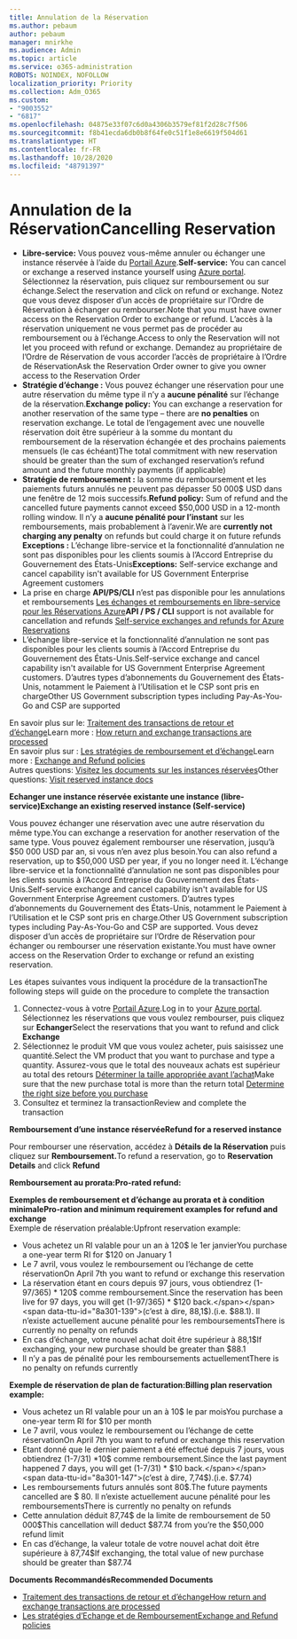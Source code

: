 ```yaml
---
title: Annulation de la Réservation
ms.author: pebaum
author: pebaum
manager: mnirkhe
ms.audience: Admin
ms.topic: article
ms.service: o365-administration
ROBOTS: NOINDEX, NOFOLLOW
localization_priority: Priority
ms.collection: Adm_O365
ms.custom:
- "9003552"
- "6817"
ms.openlocfilehash: 04875e33f07c6d0a4306b3579ef81f2d28c7f506
ms.sourcegitcommit: f8b41ecda6db0b8f64fe0c51f1e8e6619f504d61
ms.translationtype: HT
ms.contentlocale: fr-FR
ms.lasthandoff: 10/28/2020
ms.locfileid: "48791397"
---
```

# <a name="cancelling-reservation"></a><span data-ttu-id="8a301-102">Annulation de la Réservation</span><span class="sxs-lookup"><span data-stu-id="8a301-102">Cancelling Reservation</span></span>

- <span data-ttu-id="8a301-103">**Libre-service:** Vous pouvez vous-même annuler ou échanger une instance réservée à l’aide du [Portail Azure](https://portal.azure.com/#blade/Microsoft_Azure_Reservations/ReservationsBrowseBlade).</span><span class="sxs-lookup"><span data-stu-id="8a301-103">**Self-service:** You can cancel or exchange a reserved instance yourself using [Azure portal](https://portal.azure.com/#blade/Microsoft_Azure_Reservations/ReservationsBrowseBlade).</span></span> <span data-ttu-id="8a301-104">Sélectionnez la réservation, puis cliquez sur remboursement ou sur échange.</span><span class="sxs-lookup"><span data-stu-id="8a301-104">Select the reservation and click on refund or exchange.</span></span> <span data-ttu-id="8a301-105">Notez que vous devez disposer d’un accès de propriétaire sur l’Ordre de Réservation à échanger ou rembourser.</span><span class="sxs-lookup"><span data-stu-id="8a301-105">Note that you must have owner access on the Reservation Order to exchange or refund.</span></span> <span data-ttu-id="8a301-106">L’accès à la réservation uniquement ne vous permet pas de procéder au remboursement ou à l’échange.</span><span class="sxs-lookup"><span data-stu-id="8a301-106">Access to only the Reservation will not let you proceed with refund or exchange.</span></span> <span data-ttu-id="8a301-107">Demandez au propriétaire de l’Ordre de Réservation de vous accorder l’accès de propriétaire à l’Ordre de Réservation</span><span class="sxs-lookup"><span data-stu-id="8a301-107">Ask the Reservation Order owner to give you owner access to the Reservation Order</span></span>
- <span data-ttu-id="8a301-108">**Stratégie d’échange :** Vous pouvez échanger une réservation pour une autre réservation du même type il n’y a **aucune pénalité** sur l’échange de la réservation.</span><span class="sxs-lookup"><span data-stu-id="8a301-108">**Exchange policy:** You can exchange a reservation for another reservation of the same type – there are **no penalties** on reservation exchange.</span></span> <span data-ttu-id="8a301-109">Le total de l’engagement avec une nouvelle réservation doit être supérieur à la somme du montant du remboursement de la réservation échangée et des prochains paiements mensuels (le cas échéant)</span><span class="sxs-lookup"><span data-stu-id="8a301-109">The total commitment with new reservation should be greater than the sum of exchanged reservation’s refund amount and the future monthly payments (if applicable)</span></span>
- <span data-ttu-id="8a301-110">**Stratégie de remboursement :** la somme du remboursement et les paiements futurs annulés ne peuvent pas dépasser 50 000$ USD dans une fenêtre de 12 mois successifs.</span><span class="sxs-lookup"><span data-stu-id="8a301-110">**Refund policy:** Sum of refund and the cancelled future payments cannot exceed $50,000 USD in a 12-month rolling window.</span></span> <span data-ttu-id="8a301-111">Il n’y a **aucune pénalité pour l’instant** sur les remboursements, mais probablement à l’avenir.</span><span class="sxs-lookup"><span data-stu-id="8a301-111">We are **currently not charging any penalty** on refunds but could charge it on future refunds</span></span>  
    <span data-ttu-id="8a301-112">**Exceptions :** L’échange libre-service et la fonctionnalité d’annulation ne sont pas disponibles pour les clients soumis à l’Accord Entreprise du Gouvernement des États-Unis</span><span class="sxs-lookup"><span data-stu-id="8a301-112">**Exceptions:** Self-service exchange and cancel capability isn't available for US Government Enterprise Agreement customers</span></span>
- <span data-ttu-id="8a301-113">La prise en charge **API/PS/CLI** n’est pas disponible pour les annulations et remboursements [Les échanges et remboursements en libre-service pour les Réservations Azure](https://docs.microsoft.com/azure/cost-management-billing/reservations/exchange-and-refund-azure-reservations?WT.mc_id=Portal-Microsoft_Azure_Support)</span><span class="sxs-lookup"><span data-stu-id="8a301-113">**API / PS / CLI** support is not available for cancellation and refunds [Self-service exchanges and refunds for Azure Reservations](https://docs.microsoft.com/azure/cost-management-billing/reservations/exchange-and-refund-azure-reservations?WT.mc_id=Portal-Microsoft_Azure_Support)</span></span>
- <span data-ttu-id="8a301-114">L’échange libre-service et la fonctionnalité d’annulation ne sont pas disponibles pour les clients soumis à l’Accord Entreprise du Gouvernement des États-Unis.</span><span class="sxs-lookup"><span data-stu-id="8a301-114">Self-service exchange and cancel capability isn't available for US Government Enterprise Agreement customers.</span></span> <span data-ttu-id="8a301-115">D’autres types d’abonnements du Gouvernement des États-Unis, notamment le Paiement à l’Utilisation et le CSP sont pris en charge</span><span class="sxs-lookup"><span data-stu-id="8a301-115">Other US Government subscription types including Pay-As-You-Go and CSP are supported</span></span>

<span data-ttu-id="8a301-116">En savoir plus sur le: [Traitement des transactions de retour et d’échange](https://docs.microsoft.com/azure/billing/billing-azure-reservations-self-service-exchange-and-refund?WT.mc_id=Portal-Microsoft_Azure_Support#how-return-and-exchange-transactions-are-processed)</span><span class="sxs-lookup"><span data-stu-id="8a301-116">Learn more : [How return and exchange transactions are processed](https://docs.microsoft.com/azure/billing/billing-azure-reservations-self-service-exchange-and-refund?WT.mc_id=Portal-Microsoft_Azure_Support#how-return-and-exchange-transactions-are-processed)</span></span>  
<span data-ttu-id="8a301-117">En savoir plus sur : [Les stratégies de remboursement et d’échange](https://docs.microsoft.com/azure/billing/billing-azure-reservations-self-service-exchange-and-refund?WT.mc_id=Portal-Microsoft_Azure_Support#exchange-policies)</span><span class="sxs-lookup"><span data-stu-id="8a301-117">Learn more : [Exchange and Refund policies](https://docs.microsoft.com/azure/billing/billing-azure-reservations-self-service-exchange-and-refund?WT.mc_id=Portal-Microsoft_Azure_Support#exchange-policies)</span></span>  
<span data-ttu-id="8a301-118">Autres questions: [Visitez les documents sur les instances réservées](https://docs.microsoft.com/azure/billing/billing-save-compute-costs-reservations?WT.mc_id=Portal-Microsoft_Azure_Support)</span><span class="sxs-lookup"><span data-stu-id="8a301-118">Other questions: [Visit reserved instance docs](https://docs.microsoft.com/azure/billing/billing-save-compute-costs-reservations?WT.mc_id=Portal-Microsoft_Azure_Support)</span></span>

<span data-ttu-id="8a301-119">**Echanger une instance réservée existante une instance (libre-service)**</span><span class="sxs-lookup"><span data-stu-id="8a301-119">**Exchange an existing reserved instance (Self-service)**</span></span>

<span data-ttu-id="8a301-120">Vous pouvez échanger une réservation avec une autre réservation du même type.</span><span class="sxs-lookup"><span data-stu-id="8a301-120">You can exchange a reservation for another reservation of the same type.</span></span> <span data-ttu-id="8a301-121">Vous pouvez également rembourser une réservation, jusqu’à $50 000 USD par an, si vous n’en avez plus besoin.</span><span class="sxs-lookup"><span data-stu-id="8a301-121">You can also refund a reservation, up to $50,000 USD per year, if you no longer need it.</span></span> <span data-ttu-id="8a301-122">L’échange libre-service et la fonctionnalité d’annulation ne sont pas disponibles pour les clients soumis à l’Accord Entreprise du Gouvernement des États-Unis.</span><span class="sxs-lookup"><span data-stu-id="8a301-122">Self-service exchange and cancel capability isn't available for US Government Enterprise Agreement customers.</span></span> <span data-ttu-id="8a301-123">D’autres types d’abonnements du Gouvernement des États-Unis, notamment le Paiement à l’Utilisation et le CSP sont pris en charge.</span><span class="sxs-lookup"><span data-stu-id="8a301-123">Other US Government subscription types including Pay-As-You-Go and CSP are supported.</span></span> <span data-ttu-id="8a301-124">Vous devez disposer d’un accès de propriétaire sur l’Ordre de Réservation pour échanger ou rembourser une réservation existante.</span><span class="sxs-lookup"><span data-stu-id="8a301-124">You must have owner access on the Reservation Order to exchange or refund an existing reservation.</span></span>

<span data-ttu-id="8a301-125">Les étapes suivantes vous indiquent la procédure de la transaction</span><span class="sxs-lookup"><span data-stu-id="8a301-125">The following steps will guide on the procedure to complete the transaction</span></span>

1. <span data-ttu-id="8a301-126">Connectez-vous à votre [Portail Azure](https://portal.azure.com/#blade/Microsoft_Azure_Reservations/ReservationsBrowseBlade).</span><span class="sxs-lookup"><span data-stu-id="8a301-126">Log in to your [Azure portal](https://portal.azure.com/#blade/Microsoft_Azure_Reservations/ReservationsBrowseBlade).</span></span> <span data-ttu-id="8a301-127">Sélectionnez les réservations que vous voulez rembourser, puis cliquez sur **Echanger**</span><span class="sxs-lookup"><span data-stu-id="8a301-127">Select the reservations that you want to refund and click **Exchange**</span></span>
2. <span data-ttu-id="8a301-128">Sélectionnez le produit VM que vous voulez acheter, puis saisissez une quantité.</span><span class="sxs-lookup"><span data-stu-id="8a301-128">Select the VM product that you want to purchase and type a quantity.</span></span> <span data-ttu-id="8a301-129">Assurez-vous que le total des nouveaux achats est supérieur au total des retours [Déterminer la taille appropriée avant l’achat](https://docs.microsoft.com/azure/virtual-machines/windows/prepay-reserved-vm-instances?WT.mc_id=Portal-Microsoft_Azure_Support#determine-the-right-vm-size-before-you-buy)</span><span class="sxs-lookup"><span data-stu-id="8a301-129">Make sure that the new purchase total is more than the return total [Determine the right size before you purchase](https://docs.microsoft.com/azure/virtual-machines/windows/prepay-reserved-vm-instances?WT.mc_id=Portal-Microsoft_Azure_Support#determine-the-right-vm-size-before-you-buy)</span></span>
3. <span data-ttu-id="8a301-130">Consultez et terminez la transaction</span><span class="sxs-lookup"><span data-stu-id="8a301-130">Review and complete the transaction</span></span>

<span data-ttu-id="8a301-131">**Remboursement d’une instance réservée**</span><span class="sxs-lookup"><span data-stu-id="8a301-131">**Refund for a reserved instance**</span></span>

<span data-ttu-id="8a301-132">Pour rembourser une réservation, accédez à **Détails de la Réservation** puis cliquez sur **Remboursement.**</span><span class="sxs-lookup"><span data-stu-id="8a301-132">To refund a reservation, go to **Reservation Details** and click **Refund**</span></span>

<span data-ttu-id="8a301-133">**Remboursement au prorata:**</span><span class="sxs-lookup"><span data-stu-id="8a301-133">**Pro-rated refund:**</span></span>

<span data-ttu-id="8a301-134">**Exemples de remboursement et d’échange au prorata et à condition minimale**</span><span class="sxs-lookup"><span data-stu-id="8a301-134">**Pro-ration and minimum requirement examples for refund and exchange**</span></span>  
<span data-ttu-id="8a301-135">Exemple de réservation préalable:</span><span class="sxs-lookup"><span data-stu-id="8a301-135">Upfront reservation example:</span></span>

- <span data-ttu-id="8a301-136">Vous achetez un RI valable pour un an à 120$ le 1er janvier</span><span class="sxs-lookup"><span data-stu-id="8a301-136">You purchase a one-year term RI for $120 on January 1</span></span>
- <span data-ttu-id="8a301-137">Le 7 avril, vous voulez le remboursement ou l’échange de cette réservation</span><span class="sxs-lookup"><span data-stu-id="8a301-137">On April 7th you want to refund or exchange this reservation</span></span>
- <span data-ttu-id="8a301-138">La réservation étant en cours depuis 97 jours, vous obtiendrez (1-97/365) \* 120$ comme remboursement.</span><span class="sxs-lookup"><span data-stu-id="8a301-138">Since the reservation has been live for 97 days, you will get (1-97/365) \* $120 back.</span></span> <span data-ttu-id="8a301-139">(c’est à dire, 88,1$).</span><span class="sxs-lookup"><span data-stu-id="8a301-139">(i.e. $88.1).</span></span> <span data-ttu-id="8a301-140">Il n’existe actuellement aucune pénalité pour les remboursements</span><span class="sxs-lookup"><span data-stu-id="8a301-140">There is currently no penalty on refunds</span></span>
- <span data-ttu-id="8a301-141">En cas d’échange, votre nouvel achat doit être supérieur à 88,1$</span><span class="sxs-lookup"><span data-stu-id="8a301-141">If exchanging, your new purchase should be greater than $88.1</span></span>
- <span data-ttu-id="8a301-142">Il n’y a pas de pénalité pour les remboursements actuellement</span><span class="sxs-lookup"><span data-stu-id="8a301-142">There is no penalty on refunds currently</span></span>

<span data-ttu-id="8a301-143">**Exemple de réservation de plan de facturation:**</span><span class="sxs-lookup"><span data-stu-id="8a301-143">**Billing plan reservation example:**</span></span>

- <span data-ttu-id="8a301-144">Vous achetez un RI valable pour un an à 10$ le par mois</span><span class="sxs-lookup"><span data-stu-id="8a301-144">You purchase a one-year term RI for $10 per month</span></span>
- <span data-ttu-id="8a301-145">Le 7 avril, vous voulez le remboursement ou l’échange de cette réservation</span><span class="sxs-lookup"><span data-stu-id="8a301-145">On April 7th you want to refund or exchange this reservation</span></span>
- <span data-ttu-id="8a301-146">Etant donné que le dernier paiement a été effectué depuis 7 jours, vous obtiendrez (1-7/31) \*10$ comme remboursement.</span><span class="sxs-lookup"><span data-stu-id="8a301-146">Since the last payment happened 7 days, you will get (1-7/31) \* $10 back.</span></span> <span data-ttu-id="8a301-147">(c’est à dire, 7,74$).</span><span class="sxs-lookup"><span data-stu-id="8a301-147">(i.e. $7.74)</span></span>
- <span data-ttu-id="8a301-148">Les remboursements futurs annulés sont 80$.</span><span class="sxs-lookup"><span data-stu-id="8a301-148">The future payments cancelled are $ 80.</span></span> <span data-ttu-id="8a301-149">Il n’existe actuellement aucune pénalité pour les remboursements</span><span class="sxs-lookup"><span data-stu-id="8a301-149">There is currently no penalty on refunds</span></span>
- <span data-ttu-id="8a301-150">Cette annulation déduit 87,74$ de la limite de remboursement de 50 000$</span><span class="sxs-lookup"><span data-stu-id="8a301-150">This cancellation will deduct $87.74 from you’re the $50,000 refund limit</span></span>
- <span data-ttu-id="8a301-151">En cas d’échange, la valeur totale de votre nouvel achat doit être supérieure à 87,74$</span><span class="sxs-lookup"><span data-stu-id="8a301-151">If exchanging, the total value of new purchase should be greater than $87.74</span></span>

<span data-ttu-id="8a301-152">**Documents Recommandés**</span><span class="sxs-lookup"><span data-stu-id="8a301-152">**Recommended Documents**</span></span>

- [<span data-ttu-id="8a301-153">Traitement des transactions de retour et d’échange</span><span class="sxs-lookup"><span data-stu-id="8a301-153">How return and exchange transactions are processed</span></span>](https://docs.microsoft.com/azure/billing/billing-azure-reservations-self-service-exchange-and-refund?WT.mc_id=Portal-Microsoft_Azure_Support#how-return-and-exchange-transactions-are-processed)
- [<span data-ttu-id="8a301-154">Les stratégies d’Echange et de Remboursement</span><span class="sxs-lookup"><span data-stu-id="8a301-154">Exchange and Refund policies</span></span>](https://docs.microsoft.com/azure/billing/billing-azure-reservations-self-service-exchange-and-refund?WT.mc_id=Portal-Microsoft_Azure_Support#exchange-policies)